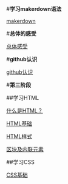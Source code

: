 #**学习makerdown语法**

[makerdown](https://github.com/feisedelu/wo-de-xue-xi-zi-niao/blob/main/makedown.md)

#**总体的感受**

[总体感受](https://github.com/feisedelu/wo-de-xue-xi-zi-niao/blob/main/%23%E6%80%BB%E4%BD%93%E6%84%9F%E5%8F%97.md)

#**github认识**

[github认识](https://github.com/feisedelu/wo-de-xue-xi-zi-niao/blob/main/github%E8%AE%A4%E8%AF%86.md)

#**第三阶段**

##学习HTML

[什么是HTML？](https://github.com/feisedelu/wo-de-xue-xi-zi-niao/blob/main/%E4%BB%80%E4%B9%88%E6%98%AFHTML%EF%BC%9F.md)

[HTML基础](https://github.com/feisedelu/wo-de-xue-xi-zi-niao/blob/main/HTML%E5%9F%BA%E7%A1%80.md)

[HTML样式](https://github.com/feisedelu/wo-de-xue-xi-zi-niao/blob/main/HTML%E6%A0%B7%E5%BC%8F.md)

[区块及内联元素](https://github.com/feisedelu/wo-de-xue-xi-zi-niao/blob/main/%E5%8C%BA%E5%9D%97%E5%8F%8A%E5%86%85%E8%81%94%E5%85%83%E7%B4%A0.md)

##学习CSS

[CSS基础](https://github.com/feisedelu/wo-de-xue-xi-zi-niao/blob/main/CSS%E5%9F%BA%E7%A1%80.md)
